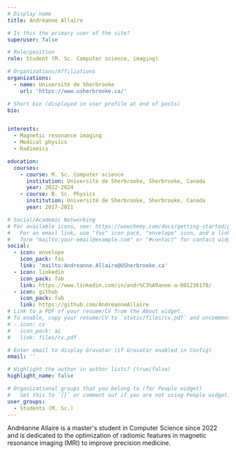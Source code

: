 ```yaml
---
# Display name
title: Andréanne Allaire

# Is this the primary user of the site?
superuser: false

# Role/position
role: Student (M. Sc. Computer science, imaging)

# Organizations/Affiliations
organizations:
  - name: Université de Sherbrooke
    url: 'https://www.usherbrooke.ca/'

# Short bio (displayed in user profile at end of posts)
bio: 


interests:
  - Magnetic resonance imaging
  - Medical physics
  - Radiomics

education:
  courses:
    - course: M. Sc. Computer science
      institution: Université de Sherbrooke, Sherbrooke, Canada
      year: 2022-2024
    - course: B. Sc. Physics
      institution: Université de Sherbrooke, Sherbrooke, Canada
      year: 2017-2021

# Social/Academic Networking
# For available icons, see: https://wowchemy.com/docs/getting-started/page-builder/#icons
#   For an email link, use "fas" icon pack, "envelope" icon, and a link in the
#   form "mailto:your-email@example.com" or "#contact" for contact widget.
social:
  - icon: envelope
    icon_pack: fas
    link: 'mailto:Andreanne.Allaire@USherbrooke.ca'
  - icon: linkedin
    icon_pack: fab
    link: https://www.linkedin.com/in/andr%C3%A9anne-a-001236170/
  - icon: github
    icon_pack: fab
    link: https://github.com/AndreanneAllaire
# Link to a PDF of your resume/CV from the About widget.
# To enable, copy your resume/CV to `static/files/cv.pdf` and uncomment the lines below.
# - icon: cv
#   icon_pack: ai
#   link: files/cv.pdf

# Enter email to display Gravatar (if Gravatar enabled in Config)
email: ''

# Highlight the author in author lists? (true/false)
highlight_name: false

# Organizational groups that you belong to (for People widget)
#   Set this to `[]` or comment out if you are not using People widget.
user_groups:
  - Students (M. Sc.)
---
```


Andréanne Allaire is a master's student in Computer Science since 2022 and is dedicated to the optimization of radiomic features in magnetic resonance imaging (MRI) to improve precision medicine.
